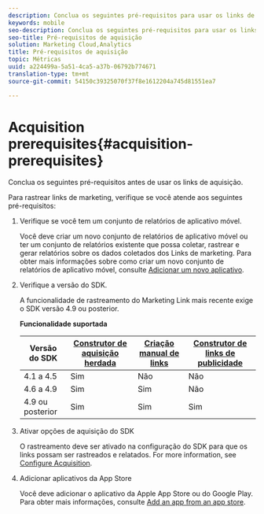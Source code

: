 ```yaml
---
description: Conclua os seguintes pré-requisitos para usar os links de aquisição.
keywords: mobile
seo-description: Conclua os seguintes pré-requisitos para usar os links de aquisição.
seo-title: Pré-requisitos de aquisição
solution: Marketing Cloud,Analytics
title: Pré-requisitos de aquisição
topic: Métricas
uuid: a224499a-5a51-4ca5-a37b-06792b774671
translation-type: tm+mt
source-git-commit: 54150c39325070f37f8e1612204a745d81551ea7

---
```



# Acquisition prerequisites{#acquisition-prerequisites}

Conclua os seguintes pré-requisitos antes de usar os links de aquisição.

Para rastrear links de marketing, verifique se você atende aos seguintes pré-requisitos:

1. Verifique se você tem um conjunto de relatórios de aplicativo móvel.

   Você deve criar um novo conjunto de relatórios de aplicativo móvel ou ter um conjunto de relatórios existente que possa coletar, rastrear e gerar relatórios sobre os dados coletados dos Links de marketing. Para obter mais informações sobre como criar um novo conjunto de relatórios de aplicativo móvel, consulte [Adicionar um novo aplicativo](/help/using/manage-apps/t-new-app.md).

1. Verifique a versão do SDK.

   A funcionalidade de rastreamento do Marketing Link mais recente exige o SDK versão 4.9 ou posterior.

   **Funcionalidade suportada**

   | Versão do SDK | [Construtor de aquisição herdada](/help/using/acquisition-main/c-marketing-links-builder/t-create-edit-adobe-links/c-use-legacy-acquisition-links/c-use-legacy-acquisition-links.md) | [Criação manual de links](/help/using/acquisition-main/c-marketing-links-builder/acquisition-link-manual.md) | [Construtor de links de publicidade](/help/using/acquisition-main/c-marketing-links-builder/c-marketing-links-builder.md) |
   |--- |--- |--- |--- |
   | 4.1 a 4.5 | Sim | Não | Não |
   | 4.6 a 4.9 | Sim | Sim | Não |
   | 4.9 ou posterior | Sim | Sim | Sim |

1. Ativar opções de aquisição do SDK

   O rastreamento deve ser ativado na configuração do SDK para que os links possam ser rastreados e relatados. For more information, see [Configure Acquisition](/help/using/acquisition-main/t-enable-acquisition.md).

1. Adicionar aplicativos da App Store

   Você deve adicionar o aplicativo da Apple App Store ou do Google Play. Para obter mais informações, consulte [Add an app from an app store](/help/using/manage-apps/c-app-store/t-app-store-app.md).
